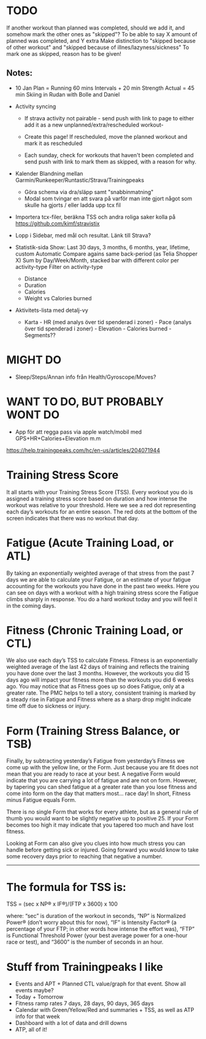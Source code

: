 # TODO

If another workout than planned was completed, should we add it, and somehow mark the other ones as "skipped"?
To be able to say X amount of planned was completed, and Y extra
Make distinction to "skipped because of other workout" and "skipped because of illnes/lazyness/sickness"
To mark one as skipped, reason has to be given!

## Notes:

- 10 Jan
  Plan = Running 60 mins Intervals + 20 min Strength
  Actual = 45 min Skiing in Rudan with Bolle and Daniel

* Activity syncing

  - If strava activity not pairable - send push with link to page to either add it as a new unplanned/extra/rescheduled workout-
  - Create this page!
    If rescheduled, move the planned workout and mark it as rescheduled

  - Each sunday, check for workouts that haven't been completed and send push with link to mark them as skipped, with a reason for why.

* Kalender
  Blandning mellan Garmin/Runkeeper/Runtastic/Strava/Trainingpeaks

  - Göra schema via dra/släpp samt "snabbinmatning"
  - Modal som tvingar en att svara på varför man inte gjort något som skulle ha gjorts / eller ladda upp tcx fil

- Importera tcx-filer, beräkna TSS och andra roliga saker
  kolla på https://github.com/kimf/stravistix

- Lopp i Sidebar, med mål och resultat. Länk till Strava?

- Statistik-sida
  Show: Last 30 days, 3 months, 6 months, year, lifetime, custom
  Automatic Compare agains same back-period (as Telia Shopper X)
  Sum by Day/Week/Month, stacked bar with different color per activity-type
  Filter on activity-type

  - Distance
  - Duration
  - Calories
  - Weight vs Calories burned

- Aktivitets-lista med detalj-vy
  - Karta - HR (med analys över tid spenderad i zoner) - Pace (analys över tid spenderad i zoner) - Elevation - Calories burned - Segments??

# MIGHT DO

- Sleep/Steps/Annan info från Health/Gyroscope/Moves?

# WANT TO DO, BUT PROBABLY WONT DO

- App för att regga pass via apple watch/mobil med GPS+HR+Calories+Elevation m.m

https://help.trainingpeaks.com/hc/en-us/articles/204071944

# Training Stress Score

It all starts with your Training Stress Score (TSS). Every workout you do is assigned a training stress score based on duration and how intense the workout was relative to your threshold. Here we see a red dot representing each day’s workouts for an entire season. The red dots at the bottom of the screen indicates that there was no workout that day.

# Fatigue (Acute Training Load, or ATL)

By taking an exponentially weighted average of that stress from the past 7 days we are able to calculate your Fatigue, or an estimate of your fatigue accounting for the workouts you have done in the past two weeks. Here you can see on days with a workout with a high training stress score the Fatigue climbs sharply in response. You do a hard workout today and you will feel it in the coming days.

# Fitness (Chronic Training Load, or CTL)

We also use each day’s TSS to calculate Fitness. Fitness is an exponentially weighted average of the last 42 days of training and reflects the training you have done over the last 3 months. However, the workouts you did 15 days ago will impact your fitness more than the workouts you did 6 weeks ago. You may notice that as Fitness goes up so does Fatigue, only at a greater rate. The PMC helps to tell a story, consistent training is marked by a steady rise in Fatigue and Fitness where as a sharp drop might indicate time off due to sickness or injury.

# Form (Training Stress Balance, or TSB)

Finally, by subtracting yesterday’s Fatigue from yesterday’s Fitness we come up with the yellow line, or the Form. Just because you are fit does not mean that you are ready to race at your best. A negative Form would indicate that you are carrying a lot of fatigue and are not on form. However, by tapering you can shed fatigue at a greater rate than you lose fitness and come into form on the day that matters most… race day! In short, Fitness minus Fatigue equals Form.

There is no single Form that works for every athlete, but as a general rule of thumb you would want to be slightly negative up to positive 25. If your Form becomes too high it may indicate that you tapered too much and have lost fitness.

Looking at Form can also give you clues into how much stress you can handle before getting sick or injured. Going forward you would know to take some recovery days prior to reaching that negative a number.

---

# The formula for TSS is:

TSS = (sec x NP® x IF®)/(FTP x 3600) x 100

where:
“sec” is duration of the workout in seconds,
“NP” is Normalized Power® (don’t worry about this for now),
“IF” is Intensity Factor® (a percentage of your FTP; in other words how intense the effort was),
“FTP” is Functional Threshold Power (your best average power for a one-hour race or test),
and “3600” is the number of seconds in an hour.

# Stuff from Trainingpeaks I like

- Events and APT + Planned CTL value/graph for that event. Show all events maybe?
- Today + Tomorrow
- Fitness ramp rates 7 days, 28 days, 90 days, 365 days
- Calendar with Green/Yellow/Red and summaries + TSS, as well as ATP info for that week
- Dashboard with a lot of data and drill downs
- ATP, all of it!
